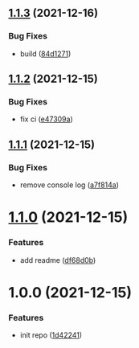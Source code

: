 ## [1.1.3](https://github.com/rap2hpoutre/csv-elasticsearch/compare/v1.1.2...v1.1.3) (2021-12-16)


### Bug Fixes

* build ([84d1271](https://github.com/rap2hpoutre/csv-elasticsearch/commit/84d12713ae4922f51daee1976dfee1baa8d3bb52))

## [1.1.2](https://github.com/rap2hpoutre/csv-elasticsearch/compare/v1.1.1...v1.1.2) (2021-12-15)


### Bug Fixes

* fix ci ([e47309a](https://github.com/rap2hpoutre/csv-elasticsearch/commit/e47309a2f508595d81019227f4987902c85bfc5d))

## [1.1.1](https://github.com/rap2hpoutre/csv-elasticsearch/compare/v1.1.0...v1.1.1) (2021-12-15)


### Bug Fixes

* remove console log ([a7f814a](https://github.com/rap2hpoutre/csv-elasticsearch/commit/a7f814a4c2c497e1768c1f21206e27554d9a6f91))

# [1.1.0](https://github.com/rap2hpoutre/csv-elasticsearch/compare/v1.0.0...v1.1.0) (2021-12-15)


### Features

* add readme ([df68d0b](https://github.com/rap2hpoutre/csv-elasticsearch/commit/df68d0b2f0389583fae27963126e466f9ee33027))

# 1.0.0 (2021-12-15)


### Features

* init repo ([1d42241](https://github.com/rap2hpoutre/csv-elasticsearch/commit/1d42241ed6f3f5ff9a3d7479a8bdd74111fb7ef0))
